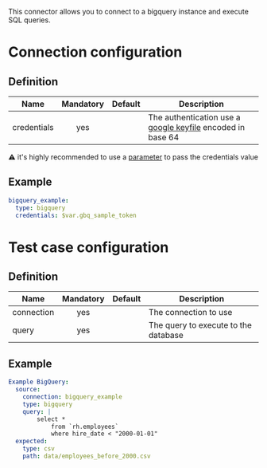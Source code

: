 This connector allows you to connect to a bigquery instance and execute SQL queries.

# Connection configuration
## Definition
| Name                     | Mandatory | Default    | Description |
|--------------------------|:---------:|:----------:|-------------|
| credentials              | yes       |            | The authentication use a [google keyfile](https://googleapis.dev/python/google-api-core/latest/auth.html) encoded in base 64

:warning: it's highly recommended to use a [parameter](/docs/configuration-custom-parameters/) to pass the credentials value

## Example
``` yaml
bigquery_example:
  type: bigquery
  credentials: $var.gbq_sample_token
```

# Test case configuration
## Definition
| Name              | Mandatory | Default                       | Description |
|-------------------|:---------:|:-----------------------------:|-------------|
| connection        | yes       |                               | The connection to use 
| query             | yes       |                               | The query to execute to the database

## Example
``` yaml
Example BigQuery:
  source:
    connection: bigquery_example
    type: bigquery
    query: | 
        select * 
            from `rh.employees`
            where hire_date < "2000-01-01"
  expected:
    type: csv
    path: data/employees_before_2000.csv
```